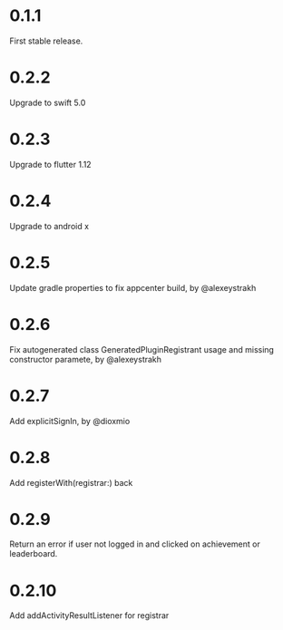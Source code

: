 # 0.1.1
First stable release.

# 0.2.2
Upgrade to swift 5.0

# 0.2.3
Upgrade to flutter 1.12

# 0.2.4
Upgrade to android x

# 0.2.5
Update gradle properties to fix appcenter build, by @alexeystrakh
 
# 0.2.6
Fix autogenerated class GeneratedPluginRegistrant usage and missing constructor paramete, by @alexeystrakh 
 
# 0.2.7
Add explicitSignIn, by @dioxmio 

# 0.2.8
Add registerWith(registrar:) back

# 0.2.9
Return an error if user not logged in and clicked on achievement or leaderboard.

# 0.2.10
Add addActivityResultListener for registrar